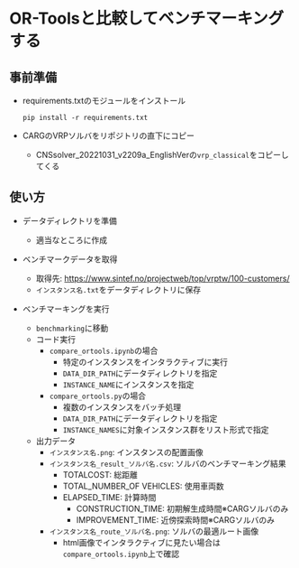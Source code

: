 # OR-Toolsと比較してベンチマーキングする

## 事前準備

- requirements.txtのモジュールをインストール
    ```
    pip install -r requirements.txt
    ```

- CARGのVRPソルバをリポジトリの直下にコピー
    - CNSsolver_20221031_v2209a_EnglishVerの`vrp_classical`をコピーしてくる

## 使い方

- データディレクトリを準備
    - 適当なところに作成

- ベンチマークデータを取得
    - 取得先: https://www.sintef.no/projectweb/top/vrptw/100-customers/
    - `インスタンス名.txt`をデータディレクトリに保存

- ベンチマーキングを実行
    - `benchmarking`に移動
    - コード実行
        - `compare_ortools.ipynb`の場合
            - 特定のインスタンスをインタラクティブに実行
            - `DATA_DIR_PATH`にデータディレクトリを指定
            - `INSTANCE_NAME`にインスタンスを指定
        - `compare_ortools.py`の場合
            - 複数のインスタンスをバッチ処理
            - `DATA_DIR_PATH`にデータディレクトリを指定
            - `INSTANCE_NAMES`に対象インスタンス群をリスト形式で指定
    - 出力データ
        - `インスタンス名.png`: インスタンスの配置画像
        - `インスタンス名_result_ソルバ名.csv`: ソルバのベンチマーキング結果
            - TOTALCOST: 総距離
            - TOTAL_NUMBER_OF VEHICLES: 使用車両数
            - ELAPSED_TIME: 計算時間
                - CONSTRUCTION_TIME: 初期解生成時間※CARGソルバのみ
                - IMPROVEMENT_TIME: 近傍探索時間※CARGソルバのみ
        - `インスタンス名_route_ソルバ名.png`: ソルバの最適ルート画像
            - html画像でインタラクティブに見たい場合は`compare_ortools.ipynb`上で確認
        

